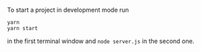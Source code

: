 To start a project in development mode run 

```shell
yarn
yarn start
```

in the first terminal window and `node server.js` in the second one.
